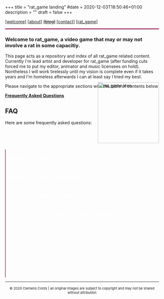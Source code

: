 +++
title = "rat_game landing"
#date = 2020-12-03T18:50:46+01:00
description = ""
draft = false
+++

<head>
    <link rel="stylesheet" href="/config/new_style.css">
</head>

<style>

.collapsible {
  background-color: inherit;
  color: white;
  cursor: pointer;
  padding-left:1ch;
  width: 100%;
  border: none;
  text-align: left;
  outline: transparent;
  font-size: 15px;
  background-color:inherit;
  border-left: solid #e92d7d;
  border-width: 2px;
  /*border:solid #e92d7d;*/
}

.active, .collapsible:hover {
    color:white;
    background-color:#e92d7d;
    border:solid #e92d7d;
}

.content {
  padding-top:2px;
  padding: 1em;
  display: none;
  overflow: hidden;
  background-color: inherit;
  border-left:solid #e92d7d;
  border-right:solid #e92d7d;
  border-bottom: solid #e92d7d;
}
</style>

<div id="link_bar">
    <a href="http://localhost:1313/welcome">[welcome]</a> 
    <a href="http://localhost:1313/about">[about]</a>
    <a href="http://localhost:1313/professional/landing"><strike>[blog]</strike></a>
    <a href="http://localhost:1313/contact">[contact]</a>
    <a href="http://localhost:1313/rat_game/landing"><selected>[rat_game]</selected></a>
</div>
<hr style="border:1px solid #e92d7d"> </hr>

### Welcome to rat_game, a video game that may or may not involve a rat in some capacitiy. 
This page acts as a repository 
and index of all rat_game related content. Currently I'm lead artist and developer for rat_game (after funding cuts forced 
me to put my editor, animator and music licensees on hold). Nontheless I will work tirelessly until my vision is complete 
even if it takes years and I'm homeless afterwards I can at least say I tried my best. 

Please navigate to the appropriate sections with the table of contents below <img src="/ressources/rat_icon_with_bg.png" alt="rat_game icon" width="200vm" height="200vm" style="float:right; position:relative; top:-1.5em">


[**Frequently Asked Questions**](#faq)

## FAQ
<body>
<p>Here are some frequently asked questions: </p>
<button type="button" class="collapsible"> <h4>> What is rat_game?</h4></button>
<div class="content">
  <p>
    rat_game is a turn-based jRPG indie game where you control up to 4 characters to explore the world and
    fight others in a pokemon-like 4vN battle system. <br>
    Heavy Inspiration was taken from: Super Mario RPG, Mother 3, Competitive irl Pokèmon Tournaments, my fucked up childhood and definitely not Undertale 
  </p>
</div> <br>
<button type="button" class="collapsible"><h4>> What is rat_games story about?</h4></button>
<div class="content">
<p>Here's the elevator pitch: "rat_game is a game in a world where a hivemind has taken over every human being. Some humans 
  are immune due to a specific gene and as such the hivemind has been hunting and exterminating them viciously. 6 Months into 
  the end-times you wake up into a world that has been terraformed and heavily altered because now all humans work in perfect 
  unison, nobody is hungry anymore and medicine and science have been doing leaps at light speed. During the plot various
  events guide you onto the path of finding the "source" of the hivemind and to defeat them to SAVE the entire w-" 
  I fucking hate elevator pitchs. Here's what rat_game is actually about: everytime a human is about to be taken over from 
  their perspective reality warps into a kind of dream reality. If they die in that reality they brain is surrendered to the 
  hivemind. While what's said above is what technically happens it's purpose is as a framing device for surreal dream sequences,
  half-reality half-memories as dreams are they mix and match almost at random element from the games reality, the games surreality and 
  my (the authors) actual reality. Through these sequences I intend to deal with things from my characters' life and also my own life
  in a metaphorical almost therapeuthic way. Because your actions in the "dreamworld" still matter they still have influence to the literal plot
  but the point of rat_game is not to save the world and win the game, it's intended as a framing device for playable 
  metaphors and allegories of things that are very private and very important to me and to the characters. Hopefully that didn't sound too pretentious 
  because you can also just ignore all that and play the game ingoring the scenery and just enjoying it mechanically fighting cool bosses. 
  That style of play is not an afterthought.</p>
</div> <br>
<button type="button" class="collapsible"><h4>> What is rat_games gameplay like?</h4></button>
<div class="content">
    <p>
        I think "turn-based jRPG" battle system get a bad wrap. I'm the first to say all the criticism are valid,
        you only press A and most games don't do anything with it. That's why I came from the complete other perspective:
        let's find the most complex and engaging turn-based battle system there is and distill that to it's purest most enjoyable
        single player form. For me this was Pokémon competitive battles. If you don't know people play Pokémon 2v2 in irl tournaments 
        and they can win huge prizes, there's world cups and they fly all over the globe etc. This format "VGC" is completely different
        from regular pokemon, the strategies are vibrantly diverse and all the bs bad pokemon and underwhelming effects are discarded
        for the sake of being viable. I want my game to have that type of pool of enemies / abilities as the baseline. There is 
        no fire move that will be useless in 8h because you got the same firemove but this time it does more damage. There is 
        only 1 fire move and you should use it in combination with others if you need them. Apart from eliminating redundancy 
        I also intend to eliminate randomness. I have an entire essay on this on my tumblr but for me, every action that impacts the 
        player negatively has to be the result of a deterministic process. No random crits that kill you, no 10% freeze chance and if 
        they get it you loose, etc.. The third point is strategy and build variety. In rat_game there's 4 (or maybe more?) characters you can 
        play. Each have a few inherent abilities and stats but you can equip at least 10 different abilities to each character. All ablities
        can be equipped to all characters but you only have 1 of each. Abilties in rat_game have complex combos and interactions and
        without going too much into detail the point is to create a system that's easy to read, has a low amount of moving parts
        but is so complex and mentally taxing that that outweights the "no-fun-factor" of just having to press A through a menu
        instead of pointing the mouse on the terrorist and clicking. Here are some posts in which I explain this in more detail:
        TODO
    </p>
</div><br>
<button type="button" class="collapsible"><h4>> Who made it? How long has it been in development?</h4></button>
<div class="content">
<p>rat_game was conceived by me, maybe 6 years ago. Over about 3 years I just kinda thought about it and it collected more and 
more good ideas like a katamari to the point that 2.5a ago I started tinkering on the engine while in university. Then I happend
to fall ill to the point where getting grades wasn't really possible so I took some time off to get better and because 
I couldn't really do much else I went all in on rat_game. So far I've spend about 1800h of programming excluding art and ressources, 
I have an animator, an editor and a musician ready to work for me and the script (the equivalent of a movie script but for games) is 
100% done in my head and about 60% of that is on paper already. While this all sounds amazing funding ran out november of 2020, 
I can't currently keep anyone employed and I'm working part time on my stuff in my free time. Hopefully I either get some new funding
or I'll get a good job and save up so I can take another 2 years of full-time and finish this.</p>
</div> <br>
<button type="button" class="collapsible"><h4>> Why is it called that?</h4></button>
<div class="content">
  <p>It's a working title but, the problem with video game titles are that: a) they need to be unique and easily googlable. 
  b) they need to be memorable and c) I need to feel l ike it represents my game well enough. Getting all of these 3 is hard, 
  Ideally you'll get a data void which means there are no other results if you google that term but then you end up with titles
  like "Zarashala: Reckoning of the Mgeth'tir" where it's not even real worlds anymore. Idk, I'll probably change it before the 
   demo releaeses but maybe I'm not able to and I'll be the next "untitlted <strike>goose</strike> rat game"</p>
</div> <br>
<button type="button" class="collapsible"><h4>> When will it release?</h4></button>
<div class="content">
<p>As discussed in the question above this one there is currently no way to finish it. I simply don't have enough money. 
My hopefully realistic plan is to work on everything in my free time to the point where the engine is done and I have a day-job, then 
during my free-time I can create all the assest and drawing and writing which isn't as taxing as proramming and after a year or so I hopefully
have a demo I can show people. If the demo is done my hope is that I can proof to people that I'm serious about this and that I can do it
and that it will also be good so at that point when</p>
</div> <br>
<button type="button" class="collapsible"><h4>> Can I participate?</h4></button>
<div class="content">
  <p>Yes! If you want to and also if I can use your work. Even in these early stages I have had people reach out to me and I always say that
  if I see a good idea I will take that and use it (properly crediting you of course) but don't expect to draw something for me and for me to put it in the game unaltered, it's
  important to me that the art direction is handtuned to perfection. You can also join the official rat_game discord here: TODO or you can reach out to me personally 
  on twitter here: TODO. Even if I don't want your work it's always nice to know that someones else cares and I will never reject sincere excitement.</p>
</div> <br>


<script>
var coll = document.getElementsByClassName("collapsible");
var i;

for (i = 0; i < coll.length; i++) {
  coll[i].addEventListener("click", function() {
    this.classList.toggle("active");
    var content = this.nextElementSibling;
    if (content.style.display === "block") {
      content.style.display = "none";
    } else {
      content.style.display = "block";
    }
  });
}
</script>
</body>

---
<footer>
  <div markdown="1">
    <center>
    <p style="font-size:11px">
    &copy 2020 Clemens Cords | all original images are subject to copyright and may not be shared without attribution <br>
    </center>
    </p>
  </div>
</footer>

